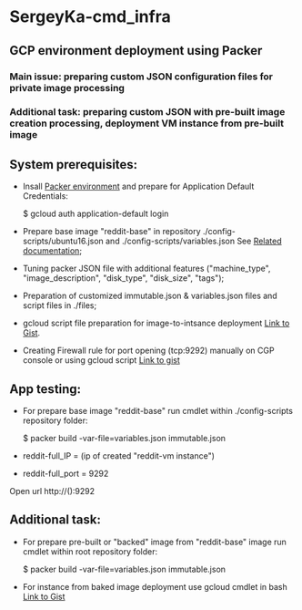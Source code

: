 # SergeyKa-cmd_infra
## GCP environment deployment using Packer
### Main issue: preparing custom JSON configuration files for private image processing
### Additional task: preparing custom JSON with pre-built image creation processing, deployment VM instance from pre-built image

## System prerequisites:
  + Insall [Packer environment](https://www.packer.io/downloads.html) and prepare for Application Default Credentials:
  
      $ gcloud auth application-default login
  + Prepare base image "reddit-base" in repository ./config-scripts/ubuntu16.json and ./config-scripts/variables.json See [Related documentation](https://www.packer.io/docs/builders/googlecompute.html);
  + Tuning packer JSON file with additional features ("machine_type", "image_description", "disk_type", "disk_size", "tags");
  + Preparation of customized immutable.json & variables.json files and script files in ./files;
  + gcloud script file preparation for image-to-intsance deployment [Link to Gist](https://gist.github.com/SergeyKa-cmd/b24ae20b275bfb8e49da426bebceb621).
  + Creating Firewall rule for port opening (tcp:9292) manually on CGP console or using gcloud script [Link to gist](https://gist.githubusercontent.com/SergeyKa-cmd/c9782954abe6ba4e076bc32f87285537/raw/f7980a965be6998f310cfd3800a4bc62072dd0e6/gcp_firewall_tcp9292.sh)
  
  ## App testing:
  + For prepare base image "reddit-base" run cmdlet within ./config-scripts repository folder:
  
      $ packer build -var-file=variables.json immutable.json
  + reddit-full_IP = (ip of created "reddit-vm instance")
  + reddit-full_port = 9292
  
  Open url http://(<vm instance IP>):9292
  
  ## Additional task:
  + For prepare pre-built or "backed" image from "reddit-base" image run cmdlet within root repository folder:
  
      $ packer build -var-file=variables.json immutable.json
  + For instance from baked image deployment use gcloud cmdlet in bash [Link to Gist](https://gist.githubusercontent.com/SergeyKa-cmd/b24ae20b275bfb8e49da426bebceb621/raw/0090e03f85b60547c94c56737e10a4aef0e838a6/create-reddit-%2520vm.sh)